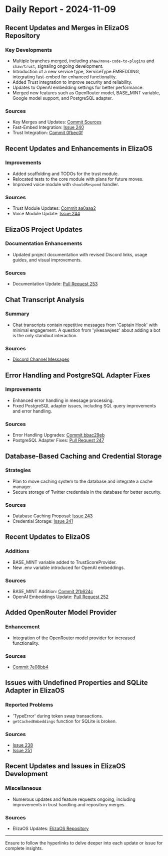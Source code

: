 # Daily Report - 2024-11-09

## Recent Updates and Merges in ElizaOS Repository

### Key Developments
- Multiple branches merged, including `shaw/move-code-to-plugins` and `shaw/trust`, signaling ongoing development.
- Introduction of a new service type, ServiceType.EMBEDDING, integrating fast-embed for enhanced functionality.
- Added Trust integration to improve security and reliability.
- Updates to OpenAI embedding settings for better performance.
- Merged new features such as OpenRouter model, BASE_MINT variable, Google model support, and PostgreSQL adapter.

### Sources
- Key Merges and Updates: [Commit Sources](https://github.com/elizaOS/eliza/commits)
- Fast-Embed Integration: [Issue 240](https://github.com/elizaOS/eliza/issues/240)
- Trust Integration: [Commit 0fbec0f](https://github.com/elizaOS/eliza/commit/0fbec0f5d04013b7ec66205de00839828db6291b)

## Recent Updates and Enhancements in ElizaOS

### Improvements
- Added scaffolding and TODOs for the trust module.
- Relocated tests to the core module with plans for future moves.
- Improved voice module with `shouldRespond` handler.

### Sources
- Trust Module Updates: [Commit aa0aaa2](https://github.com/elizaOS/eliza/commit/aa0aaa28f8be18a3a7d154124433aaa79a829da6)
- Voice Module Update: [Issue 244](https://github.com/elizaOS/eliza/issues/244)

## ElizaOS Project Updates

### Documentation Enhancements
- Updated project documentation with revised Discord links, usage guides, and visual improvements.

### Sources
- Documentation Update: [Pull Request 253](https://github.com/elizaOS/eliza/pull/253)

## Chat Transcript Analysis

### Summary
- Chat transcripts contain repetitive messages from 'Captain Hook' with minimal engagement. A question from 'yikesawjeez' about adding a bot is the only standout interaction.

### Sources
- [Discord Channel Messages](https://discord.com/channels/1253563208833433701/1326603270893867064)

## Error Handling and PostgreSQL Adapter Fixes

### Improvements
- Enhanced error handling in message processing.
- Fixed PostgreSQL adapter issues, including SQL query improvements and error handling.

### Sources
- Error Handling Upgrades: [Commit bbac29eb](https://github.com/elizaOS/eliza/commit/bbac29ebf7339355d23d70863c1ab360e088643b)
- PostgreSQL Adapter Fixes: [Pull Request 247](https://github.com/elizaOS/eliza/pull/247)

## Database-Based Caching and Credential Storage

### Strategies
- Plan to move caching system to the database and integrate a cache manager.
- Secure storage of Twitter credentials in the database for better security.

### Sources
- Database Caching Proposal: [Issue 243](https://github.com/elizaOS/eliza/issues/243)
- Credential Storage: [Issue 241](https://github.com/elizaOS/eliza/issues/241)

## Recent Updates to ElizaOS

### Additions
- BASE_MINT variable added to TrustScoreProvider.
- New .env variable introduced for OpenAI embeddings.

### Sources
- BASE_MINT Addition: [Commit 2fb624c](https://github.com/elizaOS/eliza/commit/2fb624c5a344557f8331f5b9b1131a0ba6def4b5)
- OpenAI Embeddings Update: [Pull Request 252](https://github.com/elizaOS/eliza/pull/252)

## Added OpenRouter Model Provider

### Enhancement
- Integration of the OpenRouter model provider for increased functionality.

### Sources
- [Commit 7e08bb4](https://github.com/elizaOS/eliza/commit/7e08bb4ffbefa07ed81929d7d590f8f992fac802)

## Issues with Undefined Properties and SQLite Adapter in ElizaOS

### Reported Problems
- 'TypeError' during token swap transactions.
- `getCachedEmbeddings` function for SQLite is broken.

### Sources
- [Issue 238](https://github.com/elizaOS/eliza/issues/238)
- [Issue 251](https://github.com/elizaOS/eliza/issues/251)

## Recent Updates and Issues in ElizaOS Development

### Miscellaneous
- Numerous updates and feature requests ongoing, including improvements in trust handling and repository merges.

### Sources
- ElizaOS Updates: [ElizaOS Repository](https://github.com/elizaOS/eliza)

---

Ensure to follow the hyperlinks to delve deeper into each update or issue for complete insights.
